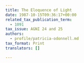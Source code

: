 ```yaml
---
title: The Eloquence of Light
date: 1987-10-15T09:36:17+00:00
related_tax_publication_term:
  - 1091
tax_issue: AGNI 24 and 25
authors:
  - profile/patricia-odonnell.md
tax_format: Print
translators: []

---
```

